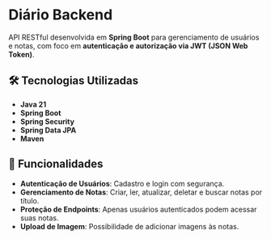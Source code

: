 # Diário Backend

API RESTful desenvolvida em **Spring Boot** para gerenciamento de usuários e notas, com foco em **autenticação e autorização via JWT (JSON Web Token)**.

## 🛠️ Tecnologias Utilizadas

- **Java 21**  
- **Spring Boot**  
- **Spring Security**  
- **Spring Data JPA**  
- **Maven**  

## 🚀 Funcionalidades

- **Autenticação de Usuários**: Cadastro e login com segurança.  
- **Gerenciamento de Notas**: Criar, ler, atualizar, deletar e buscar notas por título.  
- **Proteção de Endpoints**: Apenas usuários autenticados podem acessar suas notas.  
- **Upload de Imagem**: Possibilidade de adicionar imagens às notas.  

